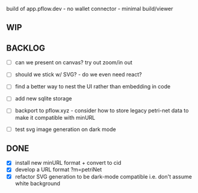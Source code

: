 build of app.pflow.dev - no wallet connector - minimal build/viewer

WIP
---

BACKLOG
-------
- [ ] can we present on canvas? try out zoom/in out
- [ ] should we stick w/ SVG? - do we even need react?
 
- [ ] find a better way to nest the UI rather than embedding in code
- [ ] add new sqlite storage
- [ ] backport to pflow.xyz - consider how to store legacy petri-net data to make it compatible with minURL
- [ ] test svg image generation on dark mode
 
DONE
----
- [x] install new minURL format + convert to cid
- [x] develop a URL format ?m=petriNet
- [x] refactor SVG generation to be dark-mode compatible i.e. don't assume white background
